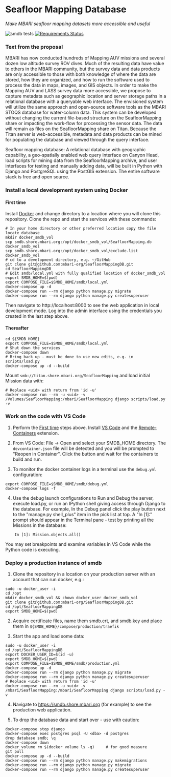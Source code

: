 # Seafloor Mapping Database

_Make MBARI seafloor mapping datasets more accessible and useful_

![smdb tests](https://github.com/mbari-org/SeafloorMappingDB/actions/workflows/ci.yml/badge.svg)
[![Requirements Status](https://requires.io/github/MBARIMike/SeafloorMappingDB/requirements.svg?branch=main)](https://requires.io/github/MBARIMike/SeafloorMappingDB/requirements/?branch=main)

### Text from the proposal

MBARI has now conducted hundreds of Mapping AUV missions and several dozen
low altitude survey ROV dives. Much of the resulting data have value to others
in the MBARI community, but the survey data and data products are only
accessible to those with both knowledge of where the data are stored, how they
are organized, and how to run the software used to process the data in maps,
images, and GIS objects. In order to make the Mapping AUV and LASS survey data
more accessible, we propose to capture metadata such as geographic location and
server storage paths in a relational database with a queryable web interface.
The envisioned system will utilize the same approach and open-source software
tools as the MBARI STOQS database for water-column data. This system can be
developed without changing the current file-based structure on the
SeafloorMapping share or impacting the work-flow for processing the sensor
data. The data will remain as files on the SeafloorMapping share on Titan.
Because the Titan server is web-accessible, metadata and data products can be
mined for populating the database and viewed through the query interface.

Seafloor mapping database: A relational database with geographic capability,
a geo-spatially enabled web query interface on Canyon Head, load scripts for
mining data from the SeafloorMapping archive, and user interfaces for testing
and manually adding data, will be built in Python with Django and PostgreSQL
using the PostGIS extension. The entire software stack is free and open source.

### Install a local development system using Docker

#### First time

Install [Docker](https://docker.io) and change directory to a location where
you will clone this repository. Clone the repo and start the services with
these commands:

```
# In your home directory or other preferred location copy the file locate database
mkdir docker_smdb_vol
scp smdb.shore.mbari.org:/opt/docker_smdb_vol/SeafloorMapping.db docker_smdb_vol
scp smdb.shore.mbari.org:/opt/docker_smdb_vol/exclude.list docker_smdb_vol
# cd to a development directory, e.g. ~/GitHub
git clone git@github.com:mbari-org/SeafloorMappingDB.git
cd SeafloorMappingDB
# Edit smdb/local.yml with fully qualified location of docker_smdb_vol
export SMDB_HOME=$(pwd)
export COMPOSE_FILE=$SMDB_HOME/smdb/local.yml
docker-compose up -d
docker-compose run --rm django python manage.py migrate
docker-compose run --rm django python manage.py createsuperuser
```

Then navigate to http://localhost:8000 to see the web application in local
development mode. Log into the admin interface using the credentials you
created in the last step above.

#### Thereafter

```
cd ${SMDB_HOME}
export COMPOSE_FILE=$SMDB_HOME/smdb/local.yml
# Shut down the services
docker-compose down
# Bring back up - must be done to use new edits, e.g. in scripts/load.py
docker-compose up -d --build
```

Mount `smb://titan.shore.mbari.org/SeafloorMapping` and load initial Mission data with:

```
# Replace <uid> with return from 'id -u'
docker-compose run --rm -u <uid> -v /Volumes/SeafloorMapping:/mbari/SeafloorMapping django scripts/load.py -v
```

### Work on the code with VS Code

1. Perform the [First time](https://github.com/mbari-org/SeafloorMappingDB#first-time)
   steps above.
   Install [VS Code](https://code.visualstudio.com/download) and the
   [Remote-Containers](https://marketplace.visualstudio.com/items?itemName=ms-vscode-remote.remote-containers)
   extension.

2. From VS Code: File -> Open and select your SMDB_HOME directory. The `devcontainer.json`
   file will be detected and you will be prompted to "Reopen in Container". Click the button
   and wait for the containers to build and run.

3. To monitor the docker container logs in a terminal use the `debug.yml` configuration:

```
export COMPOSE_FILE=$SMDB_HOME/smdb/debug.yml
docker-compose logs -f
```

4. Use the debug launch configurations to Run and Debug the server, execute load.py, or run an
   IPython shell giving access through Django to the database. For example,
   In the Debug panel click the play button next to the "manage.py shell_plus" item in the pick list at top.
   A "In [1]:" prompt should appear in the Terminal pane - test by printing all the Missions in the database:

```
    In [1]: Mission.objects.all()
```

You may set breakpoints and examine variables in VS Code while the Python code is executing.

### Deploy a production instance of smdb

1. Clone the repository in a location on your production server with an account that can run docker, e.g.:

```
sudo -u docker_user -i
cd /opt
mkdir docker_smdb_vol && chown docker_user docker_smdb_vol
git clone git@github.com:mbari-org/SeafloorMappingDB.git
cd /opt/SeafloorMappingDB
export SMDB_HOME=$(pwd)
```

2. Acquire certificate files, name them smdb.crt, and smdb.key and place them in `${SMDB_HOME}/compose/production/traefik`

3. Start the app and load some data:

```
sudo -u docker_user -i
cd /opt/SeafloorMappingDB
export DOCKER_USER_ID=$(id -u)
export SMDB_HOME=$(pwd)
export COMPOSE_FILE=$SMDB_HOME/smdb/production.yml
docker-compose up -d
docker-compose run --rm django python manage.py migrate
docker-compose run --rm django python manage.py createsuperuser
# Replace <uid> with return from 'id -u'
docker-compose run --rm -u <uid> -v /mbari/SeafloorMapping:/mbari/SeafloorMapping django scripts/load.py -v
```

4. Navigate to https://smdb.shore.mbari.org (for example) to see the production web application.

5. To drop the database data and start over - use with caution:

```
docker-compose stop django
docker-compose exec postgres psql -U <dba> -d postgres
drop database smdb; \q
docker-compose down
docker volume rm $(docker volume ls -q)     # for good measure
git pull
docker-compose up -d --build
docker-compose run --rm django python manage.py makemigrations
docker-compose run --rm django python manage.py migrate
docker-compose run --rm django python manage.py createsuperuser
```
